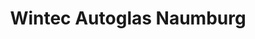 ---
title: "Wintec Autoglas Naumburg"
url: /naumburg-saale/wintec-autoglas-naumburg/
shop: Autowerkstatt
---